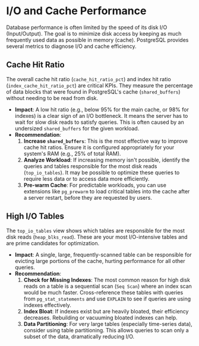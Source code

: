 # I/O and Cache Performance

Database performance is often limited by the speed of its disk I/O (Input/Output). The goal is to minimize disk access by keeping as much frequently used data as possible in memory (cache). PostgreSQL provides several metrics to diagnose I/O and cache efficiency.

## Cache Hit Ratio

The overall cache hit ratio (`cache_hit_ratio_pct`) and index hit ratio (`index_cache_hit_ratio_pct`) are critical KPIs. They measure the percentage of data blocks that were found in PostgreSQL's cache (`shared_buffers`) without needing to be read from disk.

- **Impact**: A low hit ratio (e.g., below 95% for the main cache, or 98% for indexes) is a clear sign of an I/O bottleneck. It means the server has to wait for slow disk reads to satisfy queries. This is often caused by an undersized `shared_buffers` for the given workload.
- **Recommendation**:
    1.  **Increase `shared_buffers`**: This is the most effective way to improve cache hit ratios. Ensure it is configured appropriately for your system's RAM (e.g., 25% of total RAM).
    2.  **Analyze Workload**: If increasing memory isn't possible, identify the queries and tables responsible for the most disk reads (`top_io_tables`). It may be possible to optimize these queries to require less data or to access data more efficiently.
    3.  **Pre-warm Cache**: For predictable workloads, you can use extensions like `pg_prewarm` to load critical tables into the cache after a server restart, before they are requested by users.

## High I/O Tables

The `top_io_tables` view shows which tables are responsible for the most disk reads (`heap_blks_read`). These are your most I/O-intensive tables and are prime candidates for optimization.

- **Impact**: A single, large, frequently-scanned table can be responsible for evicting large portions of the cache, hurting performance for all other queries.
- **Recommendation**:
    1.  **Check for Missing Indexes**: The most common reason for high disk reads on a table is a sequential scan (`Seq Scan`) where an index scan would be much faster. Cross-reference these tables with queries from `pg_stat_statements` and use `EXPLAIN` to see if queries are using indexes effectively.
    2.  **Index Bloat**: If indexes exist but are heavily bloated, their efficiency decreases. Rebuilding or vacuuming bloated indexes can help.
    3.  **Data Partitioning**: For very large tables (especially time-series data), consider using table partitioning. This allows queries to scan only a subset of the data, dramatically reducing I/O.

